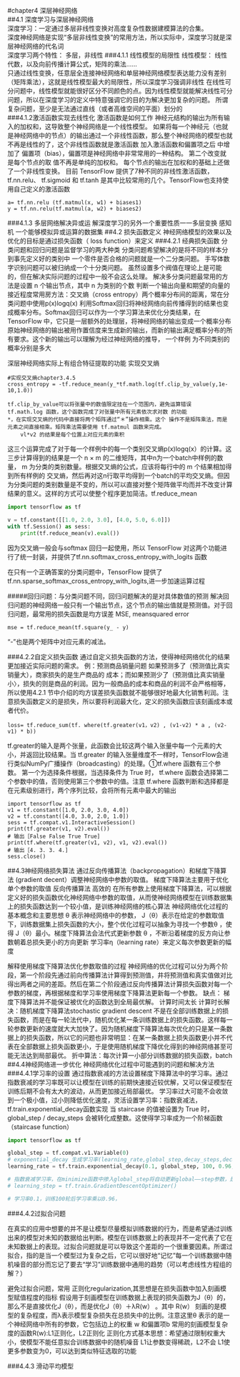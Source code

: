 #chapter4 深层神经网络  
##4.1 深度学习与深层神经网络  
深度学习：一定通过多层非线性变换对高度复杂性数据建模算法的合集。  
深度神经网络是实现“多层非线性变换”的常用方法，所以实际中，深度学习就是深层神经网络的代名词  
深度学习两个特性： 多层，非线性
###4.1.1 线性模型的局限性
    线性模型：
    线性代数，以及向前传播计算公式，矩阵的乘法……    
    只通过线性变换，任意层全连接神经网络和单层神经网络模型表达能力没有差别（矩阵乘法），这就是线性模型最大的局限性，所以深度学习强调非线性
    在线性可分问题中，线性模型就能很好区分不同颜色的点。因为线性模型就能解决线性可分问题，所以在深度学习的定义中特意强调它的目的为解决更加复杂的问题。 所谓复杂问题，至少是无法通过直线（或者高维空间的平面）划分的    
###4.1.2激活函数实现去线性化
激活函数是如何工作
神经元结构的输出为所有输入的加权和，这导致整个神经网络是一个线性模型。
如果将每一个神经元（也就是神经网络中的节点）的输出通过一个非线性函数，那么整个神经网络的模型也就不再是线性的了，这个非线性函数就是激活函数
加入激活函数和偏置项之后
中增加了 偏置项（bias），偏置项是神经网络中非常常用的一种结构。 第二个改变就是每个节点的取 值不再是单纯的加权和。 每个节点的输出在加权和的基础上还做了一个非线性变换。 
目前 TensorFlow 提供了7种不同的非线性激活函数，tf.nn.relu、 tf.sigmoid 和 tf.tanh 是其中比较常用的几个。TensorFlow也支持使用自己定义的激活函数
```
a= tf.nn.relu (tf.matmul(x, w1) + biases1)
y = tf.nn.relu(tf.matmul(a, w2) + biases2)
```
###4.1.3 多层网络解决异或运
解深度学习的另外一个重要性质一一多层变换
感知机
一个能够模拟异或运算的数据集
##4.2 损失函数定义
神经网络模型的效果以及 优化的目标是通过损失函数（ loss function）来定义
###4.2.1 经典损失函数
分类问题和回归问题是监督学习的两大种类
分类问题希望解决的是将不同的样本分到事先定义好的类别中
一个零件是否合格的问题就是一个二分类问题。
手写体数字识别问题可以被归纳成一个十分类问题。
虽然设置多个阀值在理论上是可能的，但在解决实际问题的过程中一般不会这么处理。 
解决多分类问题最常用的方法是设置 n 个输出节点，其中 n 为类别的个数
判断一个输出向量和期望的向量的接近程度常用房方法：交叉熵（cross entropy）两个概率分布间的距离，常在分类问题中使用p(x)logq(x)
利用Softmax回归将神经网络向前传播得到的结果也变成概率分布。Softmax回归可以作为一个学习算法来优化分类结果，在 TensorFlow 中，它只是一层额外的处理层，将神经网络的输出变成一个概率分布
原始神经网络的输出被用作置信度来生成新的输出，而新的输出满足概率分布的所有要求。这个新的输出可以理解为经过神经网络的推导， 一个样例 为不同类别的概率分别是多大

深层神经网络实际上有组合特征提取的功能
实现交叉熵
```
#实现交叉熵chapter3.4.5
cross_entropy = -tf.reduce_mean(y_*tf.math.log(tf.clip_by_value(y,1e-10,1.0))
```
    tf.clip_by_value可以将张量中的数值限定挂在一个范围内，避免运算错误
    tf.math.log 函数，这个函数完成了对张量中所有元素依次求对数 的功能  
    *，在实现交叉熵的代码中直接将两个矩阵通过“＊”操作相乘。这个 操作不是矩阵乘法，而是元素之间直接相乘。矩阵乘法需要使用 tf.matmul 函数来完成。  
        vl*v2 的结果是每个位置上对应元素的乘积
这三个运算完成了对于每一个样例中的每一个类别交叉熵p(x)logq(x）的计算。这三步计算得到的结果是一个 n × m 的二维矩阵，其中n为一个batch中样例的数量， m 为分类的类别数量。根据交叉熵的公式，应该将每行中的 m 个结果相加得到所有样例的 交叉熵，然后再对这n行取平均得到一个batch的平均交叉熵。但因为分类问题的类别数量是不变的，所以可以直接对整个矩阵做平均而并不改变计算结果的意义。这样的方式可以使整个程序更加简洁。tf.reduce_mean
```python
import tensorflow as tf

v = tf.constant([[1.0, 2.0, 3.0], [4.0, 5.0, 6.0]])
with tf.Session() as sess:
    print(tf.reduce_mean(v).eval())
``` 

因为交叉熵一般会与softmax 回归一起使用，所以 TensorFlow 对这两个功能进行了统一封装，并提供了tf.nn.softmax_cross_entropy_with_logits 函数

在只有一个正确答案的分类问题中，TensorFlow 提供了tf.nn.sparse_softmax_cross_entropy_with_logits,进一步加速运算过程

#####回归问题：与分类问题不同，回归问题解决的是对具体数值的预测
解决回归问题的神经网络一般只有一个输出节点，这个节点的输出值就是预测值。对于回归问题，最常用的损失函数是均方误差 MSE, meansquared error 
```
mse = tf.reduce_mean(tf.square(y_ - y)
```
“-”也是两个矩阵中对应元素的减法。

###4.2.2自定义损失函数
通过自定义损失函数的方法，使得神经网络优化的结果更加接近实际问题的需求。
例：预测商品销量问题
    如果预测多了（预测值比真实销量大），商家损失的是生产商品的 成本；而如果预测少了（预测值比真实销量小〉，损失的则是商品的利润。因为一般商品的成本和商品的利润不会严格相等，所以使用4.2.1 节中介绍的均方误差损失函数就不能够很好地最大化销售利润。注意损失函数定义的是损失，所以要将利润最大化，定义的损失函数应该刻画成本或者代价。 
```
loss= tf.reduce_sum(tf. where(tf.greater(v1，v2) , (v1-v2) * a , (v2-v1) * b))
```
tf.greater的输入是两个张量，此函数会比较这两个输入张量中每一个元素的大小，并返回比较结果。当 tf.greater 的输入张量维度不一样时，TensorFlow会进行类似NumPy广播操作（broadcasting）的处理。①tf.where 函数有三个参数。 第一个为选择条件根据，当选择条件为 True 时， tf.where 函数会选择第二个参数中的值，否则使用第三个参数中的值。注意 tf.where 函数判断和选择都是在元素级别进行，两个序列比较，会将所有元素中最大的输出
```
import tensorflow as tf
v1 = tf.constant([1.0, 2.0, 3.0, 4.0])
v2 = tf.constant([4.0, 3.0, 2.0, 1.0])
sess = tf.compat.v1.InteractiveSession()
print(tf.greater(v1, v2).eval())
# 输出［False False True True]
print(tf.where(tf.greater(v1, v2), v1, v2).eval())
# 输出［4. 3. 3. 4.]
sess.close()
```

##4.3神经网络损失算法
通过反向传播算法（backpropagation）和梯度下降算法 (gradient decent）调整神经网络中参数的取值。
梯度下降算法主要用于优化单个参数的取值
反向传播算法 高效的 在所有参数上使用梯度下降算法，可以根据定义好的损失函数优化神经网络中参数的取值，从而使神经网络模型在训练数据集上的损失函数达到一个较小值，是训练神经网络的核心算法
神经网络优化过程的基本概念和主要思想
 θ 表示神经网络中的参数， J（θ）表示在给定的参数取值下，训练数据集上损失函数的大小，整个优化过程可以抽象为寻找一个参数θ ，使得 J（θ）最小。梯度下降算法会法代式更新参数 θ ，不断沿着梯度的反方向让参数朝着总损失更小的方向更新
 学习率η（learning rate）来定义每次参数更新的幅度

解释使用梯度下降算法优化参数取值的过程
    神经网络的优化过程可以分为两个阶段，第一个阶段先通过前向传播算法计算得到预测值，井将预测值和真实值做对比得出两者之间的差距。然后在第二个阶段通过反向传播算法计算损失函数对每一个参数的梯度，再根据梯度和学习率使用梯度下降算法更新每一个参数。
缺点：
    梯度下降算法并不能保证被优化的函数达到全局最优解。 
    计算时间太长
计算时长解决：随机梯度下降算法stochastic gradient descent
    不是在全部训练数据上的损失函数，而是在每一轮法代中，随机优化某一条训练数据上的损失函数。这样每一轮参数更新的速度就大大加快了。因为随机梯度下降算法每次优化的只是某一条数据上的损失函数，所以它的问题也非常明显：在某一条数据上损失函数更小并不代表在全部数据上损失函数更小，于是使用随机梯度下降优化得到的神经网络甚至可能无法达到局部最优。 
折中算法：每次计算一小部分训练数据的损失函数，batch
##4.4神经网络进一步优化
神经网络优化过程中可能遇到的问题和解决方法
###4.4.1学习率的设置
通过指数衰减的方法设置梯度下降算法中的学习率。通过指数衰减的学习率既可以让模型在训练的前期快速接近较优解，又可以保证模型在训练后期不会有太大的波动，从而更加接近局部最优。
学习率过大可能不会收敛到一个极小值，过小则降低优化速度，灵活设置学习率：指数衰减法，tf.train.exponential_decay函数实现
当 staircase 的值被设置为 True 时， global_step / decay_steps 会被转化成整数。这使得学习率成为一个阶梯函数（staircase function）
```python
import tensorflow as tf

global_step = tf.compat.v1.Variable(0)
# exponential_decay 生成学习率(learning_rate,global_step,decay_steps,decay_rate,staircase)
learning_rate = tf.train.exponential_decay(0.1, global_step, 100, 0.96, staircase=True)

# 指数衰减学习率，在minimize函数中掺入global_step将自动更新global——step参数，是的学习率得到更新
# learning_step = tf.train.GradientDescentOptimizer()

# 学习率0.1，训练100轮后学习率乘以0.96，
```
###4.4.2过拟合问题

在真实的应用中想要的并不是让模型尽量模拟训练数据的行为，而是希望通过训练出来的模型对未知的数据给出判断。模型在训练数据上的表现并不一定代表了它在未知数据上的表现。过拟合问题就是可以导致这个差距的一个很重要因素。所谓过拟合，指的是当一个模型过为复杂之后，它可以很好地“记忆”每一个训练数据中随机噪音的部分而忘记了要去“学习”训练数据中通用的趋势（可以考虑线性方程组的解？）

避免过拟合问题，常用 正则化regularization,其思想是在损失函数中加入刻画模型赋值程度的指标
假设用于刻画模型在训练数据上表现的损失函数为J（θ）的，那么不是直接优化J（θ），而是优化J（θ）＋λR(w） 。其中 R(w） 刻画的是模型的复杂程度，而λ表示模型复杂损失在总损失中的比例。注意这里θ 表示的是一个神经网络中所有的参数，它包括边上的权重 w 和偏置项b
常用的刻画模型复杂度的函数R(w):L1正则化，L2正则化
正则化方式基本思想：希望通过限制权重大小，使模型不能任意拟合训练数据中的随机噪音
L1让参数变得稀疏，L2不会
L1使更多参数变为0，可以达到类似特征选取的功能



###4.4.3 滑动平均模型
